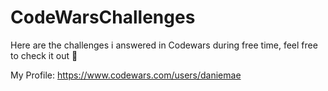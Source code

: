 # CodeWarsChallenges
Here are the challenges i answered in Codewars during free time, feel free to check it out 🤗

My Profile: https://www.codewars.com/users/daniemae
